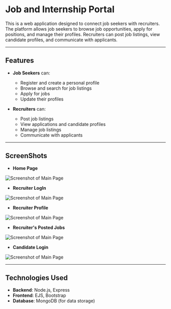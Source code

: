 # Job and Internship Portal

This is a web application designed to connect job seekers with recruiters. The platform allows job seekers to browse job opportunities, apply for positions, and manage their profiles. Recruiters can post job listings, view candidate profiles, and communicate with applicants.

***

## Features

- **Job Seekers** can:
  - Register and create a personal profile
  - Browse and search for job listings
  - Apply for jobs
  - Update their profiles

- **Recruiters** can:
  - Post job listings
  - View applications and candidate profiles
  - Manage job listings
  - Communicate with applicants

***


## ScreenShots

- **Home Page**

![Screenshot of Main Page](screenshots/01.png)

- **Recruiter LogIn**

![Screenshot of Main Page](screenshots/02.png)

- **Recruiter Profile**
  
![Screenshot of Main Page](screenshots/03.png)

- **Recruiter's Posted Jobs**
  
![Screenshot of Main Page](screenshots/04.png)


- **Candidate Login**

![Screenshot of Main Page](screenshots/07.png)


***


## Technologies Used

- **Backend**: Node.js, Express
- **Frontend**: EJS, Bootstrap
- **Database**: MongoDB (for data storage)









